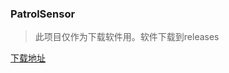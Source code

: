 ### PatrolSensor
> 此项目仅作为下载软件用。软件下载到releases

[下载地址](https://github.com/UBTEDU/Patrol_Sensor/releases)

